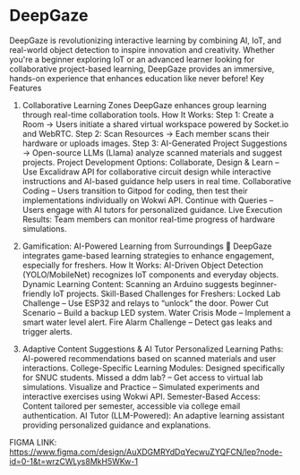 # DeepGaze
DeepGaze is revolutionizing interactive learning by combining AI, IoT, and real-world object detection to inspire innovation and creativity. Whether you're a beginner exploring IoT or an advanced learner looking for collaborative project-based learning, DeepGaze provides an immersive, hands-on experience that enhances education like never before!
Key Features
1. Collaborative Learning Zones
DeepGaze enhances group learning through real-time collaboration tools.
How It Works:
Step 1: Create a Room → Users initiate a shared virtual workspace powered by Socket.io and WebRTC.
Step 2: Scan Resources → Each member scans their hardware or uploads images.
Step 3: AI-Generated Project Suggestions → Open-source LLMs (Llama) analyze scanned materials and suggest projects.
Project Development Options:
Collaborate, Design & Learn – Use Excalidraw API for collaborative circuit design while interactive instructions and AI-based guidance help users in real time.
Collaborative Coding – Users transition to Gitpod for coding, then test their implementations individually on Wokwi API.
Continue with Queries – Users engage with AI tutors for personalized guidance.
Live Execution Results: Team members can monitor real-time progress of hardware simulations.
2. Gamification: AI-Powered Learning from Surroundings 🚀
DeepGaze integrates game-based learning strategies to enhance engagement, especially for freshers.
How It Works:
AI-Driven Object Detection (YOLO/MobileNet) recognizes IoT components and everyday objects.
Dynamic Learning Content: Scanning an Arduino suggests beginner-friendly IoT projects.
Skill-Based Challenges for Freshers:
Locked Lab Challenge – Use ESP32 and relays to “unlock” the door.
Power Cut Scenario – Build a backup LED system.
Water Crisis Mode – Implement a smart water level alert.
Fire Alarm Challenge – Detect gas leaks and trigger alerts.

3. Adaptive Content Suggestions & AI Tutor
Personalized Learning Paths: AI-powered recommendations based on scanned materials and user interactions.
College-Specific Learning Modules: Designed specifically for SNUC students.
Missed a ddm lab? – Get access to virtual lab simulations.
Visualize and Practice – Simulated experiments and interactive exercises using Wokwi API.
Semester-Based Access: Content tailored per semester, accessible via college email authentication.
AI Tutor (LLM-Powered): An adaptive learning assistant providing personalized guidance and explanations.

FIGMA LINK: https://www.figma.com/design/AuXDGMRYdDqYecwuZYQFCN/lep?node-id=0-1&t=wrzCWLys8MkH5WKw-1

